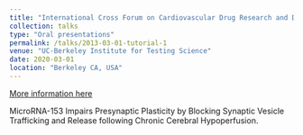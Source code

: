 ```yaml
---
title: "International Cross Forum on Cardiovascular Drug Research and Development, 2020"
collection: talks
type: "Oral presentations"
permalink: /talks/2013-03-01-tutorial-1
venue: "UC-Berkeley Institute for Testing Science"
date: 2020-03-01
location: "Berkeley CA, USA"
---
```


[More information here](http://exampleurl.com)

MicroRNA-153 Impairs Presynaptic Plasticity by Blocking Synaptic Vesicle Trafficking and Release following Chronic Cerebral Hypoperfusion.